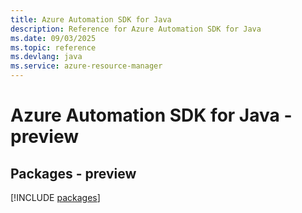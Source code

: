 ```yaml
---
title: Azure Automation SDK for Java
description: Reference for Azure Automation SDK for Java
ms.date: 09/03/2025
ms.topic: reference
ms.devlang: java
ms.service: azure-resource-manager
---
```

# Azure Automation SDK for Java - preview
## Packages - preview
[!INCLUDE [packages](automation-index.md)]